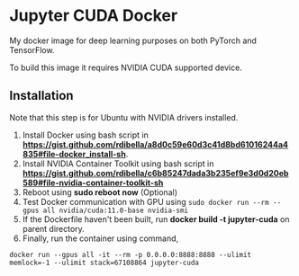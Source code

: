 # Jupyter CUDA Docker

My docker image for deep learning purposes on both PyTorch and TensorFlow.

To build this image it requires NVIDIA CUDA supported device.

## Installation

Note that this step is for Ubuntu with NVIDIA drivers installed.

1. Install Docker using bash script in **https://gist.github.com/rdibella/a8d0c59e60d3c41d8bd61016244a4835#file-docker_install-sh**.
2. Install NVIDIA Container Toolkit using bash script in **https://gist.github.com/rdibella/c6b85247dada3b235ef9e3d0d20eb589#file-nvidia-container-toolkit-sh**
3. Reboot using **sudo reboot now** (Optional)
4. Test Docker communication with GPU using 
```sudo docker run --rm --gpus all nvidia/cuda:11.0-base nvidia-smi```
6. If the Dockerfile haven't been built, run **docker build -t jupyter-cuda** on parent directory.
7. Finally, run the container using command,
```
docker run --gpus all -it --rm -p 0.0.0.0:8888:8888 --ulimit memlock=-1 --ulimit stack=67108864 jupyter-cuda
```
